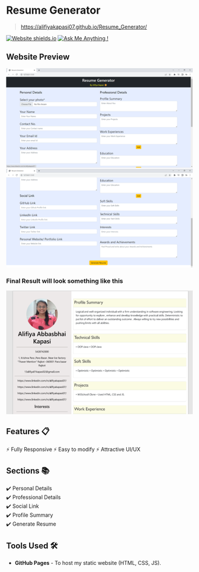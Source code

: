 # Resume Generator
> https://alifiyakapasi07.github.io/Resume_Generator/


[![Website shields.io](https://img.shields.io/badge/website-up-yellow)](https://github.com/alifiyakapasi07/Resume_Generator)
[![Ask Me Anything !](https://img.shields.io/badge/ask%20me-linkedin-1abc9c.svg)](https://www.linkedin.com/in/alifiyakapasi07/)



## Website Preview
<img src="1.png" width="900">
<br>
<img src="2.png" width="900">

### Final Result will look something like this
<img src="3.png" width="900">



## Features 📋
⚡️ Fully Responsive
⚡️ Easy to modify
⚡️ Attractive UI/UX

## Sections 📚
✔️ Personal Details \
✔️ Professional Details\
✔️ Social Link\
✔️ Profile Summary\
✔️ Generate Resume


## Tools Used 🛠️
* <b>GitHub Pages</b> - To host my static website (HTML, CSS, JS).
